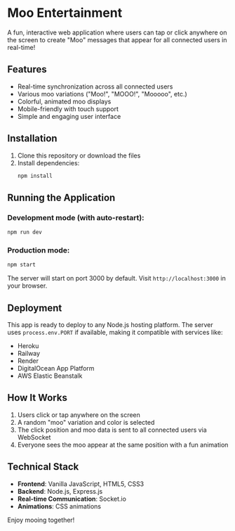 # Moo Entertainment

A fun, interactive web application where users can tap or click anywhere on the screen to create "Moo" messages that appear for all connected users in real-time!

## Features

- Real-time synchronization across all connected users
- Various moo variations ("Moo!", "MOOO!", "Mooooo", etc.)
- Colorful, animated moo displays
- Mobile-friendly with touch support
- Simple and engaging user interface

## Installation

1. Clone this repository or download the files
2. Install dependencies:
   ```bash
   npm install
   ```

## Running the Application

### Development mode (with auto-restart):
```bash
npm run dev
```

### Production mode:
```bash
npm start
```

The server will start on port 3000 by default. Visit `http://localhost:3000` in your browser.

## Deployment

This app is ready to deploy to any Node.js hosting platform. The server uses `process.env.PORT` if available, making it compatible with services like:
- Heroku
- Railway
- Render
- DigitalOcean App Platform
- AWS Elastic Beanstalk

## How It Works

1. Users click or tap anywhere on the screen
2. A random "moo" variation and color is selected
3. The click position and moo data is sent to all connected users via WebSocket
4. Everyone sees the moo appear at the same position with a fun animation

## Technical Stack

- **Frontend**: Vanilla JavaScript, HTML5, CSS3
- **Backend**: Node.js, Express.js
- **Real-time Communication**: Socket.io
- **Animations**: CSS animations

Enjoy mooing together!
